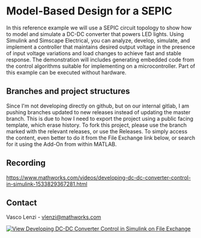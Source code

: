 # Model-Based Design for a SEPIC
In this reference example we will use a SEPIC circuit topology to show how to model and simulate a DC-DC converter that powers LED lights.  Using Simulink and Simscape Electrical, you can analyze, develop, simulate, and implement a controller that maintains desired output voltage in the presence of input voltage variations and load changes to achieve fast and stable response. The demonstration will includes generating embedded code from the control algorithms suitable for implementing on a microcontroller. Part of this example can be executed without hardware.

## Branches and project structures
Since I'm not developing directly on github, but on our internal gitlab, I am pushing branches updated to new releases instead of updating the master branch. This is due to how I need to export the project using a public facing template, which erase history.
To fork this project, please use the branch marked with the relevant releases, or use the Releases. To simply access the content, even better to do it from the File Exchange link below, or search for it using the Add-On from within MATLAB.

## Recording
https://www.mathworks.com/videos/developing-dc-dc-converter-control-in-simulink-1533829367281.html

## Contact
Vasco Lenzi - vlenzi@mathworks.com

[![View Developing DC-DC Converter Control in Simulink on File Exchange](https://www.mathworks.com/matlabcentral/images/matlab-file-exchange.svg)](https://ch.mathworks.com/matlabcentral/fileexchange/68536-developing-dc-dc-converter-control-in-simulink)
